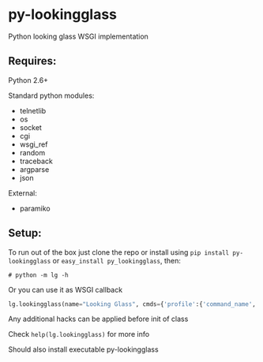 py-lookingglass
===============

Python looking glass WSGI implementation

Requires:
---------
Python 2.6+

Standard python modules:
* telnetlib
* os
* socket
* cgi
* wsgi_ref
* random
* traceback
* argparse
* json

External:

* paramiko

Setup:
------
To run out of the box just clone the repo or install using `pip install py-lookingglass` or `easy_install py_lookingglass`, then:
```console
# python -m lg -h
```
Or you can use it as WSGI callback
```python
lg.lookingglass(name="Looking Glass", cmds={'profile':{'command_name','actual command'}}, hosts=[('password','ip',int(port),int(connection_type),'name','profile')])
```
Any additional hacks can be applied before init of class

Check `help(lg.lookingglass)` for more info

Should also install executable py-lookingglass